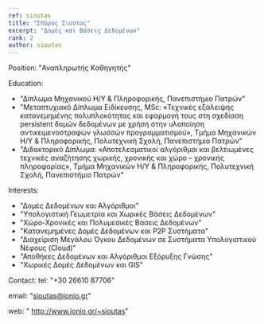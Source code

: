 ```yaml
---
ref: sioutas
title: "Σπύρος Σιούτας"
excerpt: "Δομές και Βάσεις Δεδομένων"
rank: 2
author: sioutas
---
```


Position: "Αναπληρωτής Καθηγητής"

Education:
  - "Δίπλωμα Μηχανικού Η/Υ & Πληροφορικής, Πανεπιστήμιο Πατρών"
  - "Μεταπτυχιακό Δίπλωμα Ειδίκευσης, MSc: «Τεχνικές εξάλειψης κατανεμημένης πολυπλοκότητας και εφαρμογή τους στη σχεδίαση persistent δομών δεδομένων με χρήση στην υλοποίηση αντικειμενοστραφών γλωσσών προγραμματισμού», Τμήμα Μηχανικών Η/Υ & Πληροφορικής, Πολυτεχνική Σχολή, Πανεπιστήμιο Πατρών"
  - "Διδακτορικό Δίπλωμα: «Αποτελεσματικοί αλγόριθμοι και βελτιωμένες τεχνικές αναζήτησης χωρικής, χρονικής και χώρο – χρονικής πληροφορίας», Τμήμα Μηχανικών Η/Υ & Πληροφορικής, Πολυτεχνική Σχολή, Πανεπιστήμιο Πατρών"
  
Interests:
  - "Δομές Δεδομένων και Αλγόριθμοι"
  - "Υπολογιστική Γεωμετρία και Χωρικές Βάσεις Δεδομένων"
  - "Χώρο-Χρονικές και Πολυμεσικές Βάσεις Δεδομένων"
  - "Κατανεμημένες Δομές Δεδομένων και P2P Συστήματα"
  - "Διαχείριση Μεγάλου Όγκου Δεδομένων σε Συστήματα Υπολογιστικού Νέφους (Cloud)"
  - "Αποθήκες Δεδομένων και Αλγόριθμοι Εξόρυξης Γνώσης"
  - "Χωρικές Δομές Δεδομένων και GIS"
  
Contact:
  tel: "+30 26610 87706"
  
  email: "sioutas@ionio.gr"
  
  web: "	http://www.ionio.gr/~sioutas"

